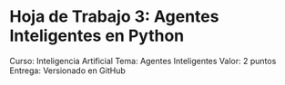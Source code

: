 # Hoja de Trabajo 3: Agentes Inteligentes en Python

Curso: Inteligencia Artificial
Tema: Agentes Inteligentes
Valor: 2 puntos
Entrega: Versionado en GitHub
